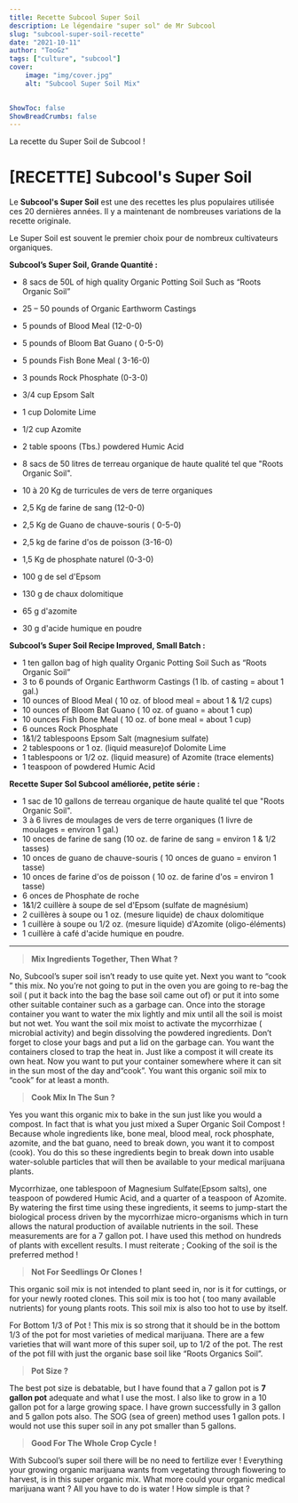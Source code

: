 ```yaml
---
title: Recette Subcool Super Soil
description: Le légendaire "super sol" de Mr Subcool
slug: "subcool-super-soil-recette"
date: "2021-10-11"
author: "TooGz"
tags: ["culture", "subcool"]
cover:
    image: "img/cover.jpg"
    alt: "Subcool Super Soil Mix"
    

ShowToc: false
ShowBreadCrumbs: false
---
```


La recette du Super Soil de Subcool ! <!--more-->

# [RECETTE] Subcool's Super Soil

Le **Subcool's Super Soil** est une des recettes les plus populaires utilisée ces 20 dernières années. Il y a maintenant de nombreuses variations de la recette originale.

Le Super Soil est souvent le premier choix pour de nombreux cultivateurs organiques.

**Subcool’s Super Soil, Grande Quantité :**

* 8 sacs de 50L  of high quality Organic Potting Soil Such as “Roots Organic Soil”
* 25 – 50 pounds of Organic Earthworm Castings
* 5 pounds of Blood Meal (12-0-0)
* 5 pounds of Bloom Bat Guano ( 0-5-0)
* 5 pounds Fish Bone Meal ( 3-16-0)
* 3 pounds Rock Phosphate (0-3-0)
* 3/4 cup Epsom Salt
* 1 cup Dolomite Lime
* 1/2 cup Azomite
* 2 table spoons (Tbs.) powdered Humic Acid


* 8 sacs de 50 litres de terreau organique de haute qualité tel que "Roots Organic Soil".
* 10 à 20 Kg de turricules de vers de terre organiques
* 2,5 Kg de farine de sang (12-0-0)
* 2,5 Kg de Guano de chauve-souris ( 0-5-0)
* 2,5 kg de farine d'os de poisson (3-16-0)
* 1,5 Kg de phosphate naturel (0-3-0)
* 100 g de sel d'Epsom
* 130 g  de chaux dolomitique
* 65 g d'azomite
* 30 g d'acide humique en poudre


**Subcool’s Super Soil Recipe Improved, Small Batch :**

* 1 ten gallon bag of high quality Organic Potting Soil Such as “Roots Organic Soil”
* 3 to 6 pounds of Organic Earthworm Castings (1 lb. of casting = about 1 gal.)
* 10 ounces of Blood Meal ( 10 oz. of blood meal = about 1 & 1/2 cups)
* 10 ounces of Bloom Bat Guano ( 10 oz. of guano = about 1 cup)
* 10 ounces Fish Bone Meal ( 10 oz. of bone meal = about 1 cup)
* 6 ounces Rock Phosphate
* 1&1/2 tablespoons Epsom Salt (magnesium sulfate)
* 2 tablespoons or 1 oz. (liquid measure)of Dolomite Lime
* 1 tablespoons or 1/2 oz. (liquid measure) of Azomite (trace elements)
* 1 teaspoon of powdered Humic Acid



**Recette Super Sol Subcool améliorée, petite série :**

* 1 sac de 10 gallons de terreau organique de haute qualité tel que "Roots Organic Soil".
* 3 à 6 livres de moulages de vers de terre organiques (1 livre de moulages = environ 1 gal.)
* 10 onces de farine de sang (10 oz. de farine de sang = environ 1 & 1/2 tasses)
* 10 onces de guano de chauve-souris ( 10 onces de guano = environ 1 tasse)
* 10 onces de farine d'os de poisson ( 10 oz. de farine d'os = environ 1 tasse)
* 6 onces de Phosphate de roche
* 1&1/2 cuillère à soupe de sel d'Epsom (sulfate de magnésium)
* 2 cuillères à soupe ou 1 oz. (mesure liquide) de chaux dolomitique
* 1 cuillère à soupe ou 1/2 oz. (mesure liquide) d'Azomite (oligo-éléments)
* 1 cuillère à café d'acide humique en poudre.


---





>**Mix Ingredients Together, Then What ?**

 No, Subcool’s super soil isn’t ready to use quite yet. Next you want to “cook ” this mix. No you’re not going to put in the oven you are going to re-bag the soil ( put it back into the bag the base soil came out of) or put it into some other suitable container such as a garbage can. Once into the storage container you want to water the mix lightly and mix until all the soil is moist but not wet. You want the soil mix moist to activate the mycorrhizae ( microbial activity) and begin dissolving the powdered ingredients. Don’t forget to close your bags and put a lid on the garbage can. You want the containers closed to trap the heat in. Just like a compost it will create its own heat. Now you want to put your container somewhere where it can sit in the sun most of the day and“cook”. You want this organic soil mix to “cook” for at least a month.

>**Cook Mix In The Sun ?**

Yes you want this organic mix to bake in the sun just like you would a compost. In fact that is what you just mixed a Super Organic Soil Compost ! Because whole ingredients like, bone meal, blood meal, rock phosphate, azomite, and the bat guano, need to break down, you want it to compost (cook). You do this so these ingredients begin to break down into usable water-soluble particles that will then be available to your medical marijuana plants.

Mycorrhizae, one tablespoon of Magnesium Sulfate(Epsom salts), one teaspoon of powdered Humic Acid, and a quarter of a teaspoon of Azomite. By watering the first time using these ingredients, it seems to jump-start the biological process driven by the mycorrhizae micro-organisms which in turn allows the natural production of available nutrients in the soil. These measurements are for a 7 gallon pot. I have used this method on hundreds of plants with excellent results. I must reiterate ; Cooking of the soil is the preferred method !

>**Not For Seedlings Or Clones !**

This organic soil mix is not intended to plant seed in, nor is it for cuttings, or for your newly rooted clones. This soil mix is too hot ( too many available nutrients) for young plants roots. This soil mix is also too hot to use by itself.

For Bottom 1/3 of Pot ! This mix is so strong that it should be in the bottom 1/3 of the pot for most varieties of medical marijuana. There are a few varieties that will want more of this super soil, up to 1/2 of the pot. The rest of the pot fill with just the organic base soil like “Roots Organics Soil”.

>**Pot Size ?**

The best pot size is debatable, but I have found that a 7 gallon pot is **7 gallon pot** adequate and what I use the most. I also like to grow in a 10 gallon pot for a large growing space. I have grown successfully in 3 gallon and 5 gallon pots also. The SOG (sea of green) method uses 1 gallon pots. I would not use this super soil in any pot smaller than 5 gallons.

>**Good For The Whole Crop Cycle !**

With Subcool’s super soil there will be no need to fertilize ever ! Everything your growing organic marijuana wants from vegetating through flowering to harvest, is in this super organic mix. What more could your organic medical marijuana want ? All you have to do is water ! How simple is that ?